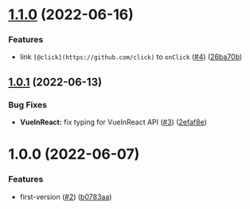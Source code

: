 # [1.1.0](https://github.com/ChibiBlasphem/reavue/compare/v1.0.1...v1.1.0) (2022-06-16)


### Features

* link `[@click](https://github.com/click)` to `onClick` ([#4](https://github.com/ChibiBlasphem/reavue/issues/4)) ([26ba70b](https://github.com/ChibiBlasphem/reavue/commit/26ba70b6d84a580151b05b92d2ab50f1dfed2fc8))

## [1.0.1](https://github.com/ChibiBlasphem/reavue/compare/v1.0.0...v1.0.1) (2022-06-13)


### Bug Fixes

* **VueInReact:** fix typing for VueInReact API ([#3](https://github.com/ChibiBlasphem/reavue/issues/3)) ([2efaf8e](https://github.com/ChibiBlasphem/reavue/commit/2efaf8e96efdddae33e41323bd6d9d4d5339eaa3))

# 1.0.0 (2022-06-07)


### Features

* first-version ([#2](https://github.com/ChibiBlasphem/reavue/issues/2)) ([b0783aa](https://github.com/ChibiBlasphem/reavue/commit/b0783aa459f9b7c36385c9a86ce5aad8ccc29eb7))
